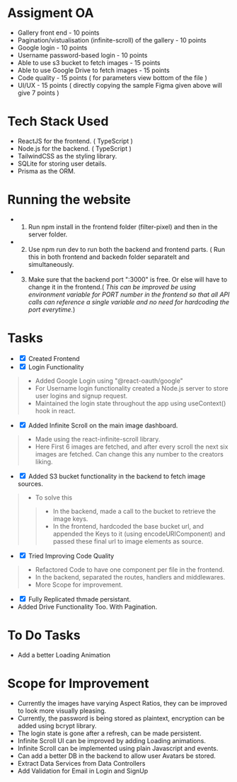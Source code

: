 # Assigment OA


* Gallery front end - 10 points
* Pagination/vistualisation (infinite-scroll) of the gallery - 10 points
* Google login - 10 points
* Username password-based login - 10 points
* Able to use s3 bucket to fetch images - 15 points
* Able to use Google Drive to fetch images - 15 points
* Code quality - 15 points ( for parameters view bottom of the file )
* UI/UX - 15 points ( directly copying the sample Figma given above will give 7 points )


# Tech Stack Used
- ReactJS for the frontend. ( TypeScript )
- Node.js for the backend. ( TypeScript )
- TailwindCSS as the styling library.
- SQLite for storing user details.
- Prisma as the ORM.


# Running the website
- 1. Run npm install in the frontend folder (filter-pixel) and then in the server folder.
- 2. Use npm run dev to run both the backend and frontend parts. ( Run this in both frontend and backedn folder separatelt and simultaneously.
- 3. Make sure that the backend port ":3000" is free. Or else will have to change it in the frontend.( _This can be improved
    be using environment variable for PORT number in the frontend so that all API calls can reference a single variable and no need for hardcoding the port everytime._)

 
 # Tasks
 
 - <input type="checkbox" checked /> Created Frontend 
 - <input type="checkbox" checked /> Login Functionality
 > - Added Google Login using "@react-oauth/google"
 > - For Username login functionality created a Node.js server to store user logins and signup request.
 > - Maintained the login state throughout the app using useContext() hook in react.
 - <input type="checkbox" checked /> Added Infinite Scroll on the main image dashboard.
 > - Made using the react-infinite-scroll library.
 > - Here First 6 images are fetched, and after every scroll the next six images are fetched. Can change this any number to the creators liking.
 - <input type="checkbox" checked /> Added S3 bucket functionality in the backend to fetch image sources.
 > - To solve this 
 > > - In the backend, made a call to the bucket to retrieve the image keys.
 > > - In the frontend, hardcoded the base bucket url, and appended the Keys to it (using encodeURIComponent)
       and passed these final url to image elements as source.
- <input type="checkbox" checked /> Tried Improving Code Quality
> - Refactored Code to have one component per file in the frontend.
> - In the backend, separated the routes, handlers and middlewares.
> - More Scope for improvement.
- <input type="checkbox" checked /> Fully Replicated thmade persistant.
- Added Drive Functionality Too. With Pagination.

# To Do Tasks
- Add a better Loading Animation


# Scope for Improvement
- Currently the images have varying Aspect Ratios, they can be improved to look more visually pleasing.
- Currently, the password is being stored as plaintext, encryption can be added using bcrypt library.
- The login state is gone after a refresh, can be made persistent.
- Infinite Scroll UI can be improved by adding Loading animations.
- Infinite Scroll can be implemented using plain Javascript and events.
- Can add a better DB in the backend to allow user Avatars be stored.
- Extract Data Services from Data Controllers
- Add Validation for Email in Login and SignUp


